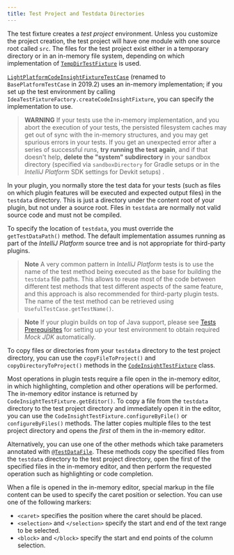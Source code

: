 ```yaml
---
title: Test Project and Testdata Directories
---
```


The test fixture creates a *test project* environment. Unless you customize the project creation, the test project will have one module with one source root called `src`. The files for the test project exist either in a temporary directory or in an in-memory file system, depending on which implementation of [`TempDirTestFixture`](upsource:///platform/testFramework/src/com/intellij/testFramework/fixtures/TempDirTestFixture.java) is used.

[`LightPlatformCodeInsightFixtureTestCase`](upsource:///platform/testFramework/src/com/intellij/testFramework/fixtures/LightPlatformCodeInsightFixtureTestCase.java) (renamed to `BasePlatformTestCase` in 2019.2) uses an in-memory implementation; if you set up the test environment by calling `IdeaTestFixtureFactory.createCodeInsightFixture`, you can specify the implementation to use.

> **WARNING** If your tests use the in-memory implementation, and you abort the execution of your tests, the persisted filesystem caches may get out of sync with the in-memory structures, and you may get spurious errors in your tests.
> If you get an unexpected error after a series of successful runs, **try running the test again**, and if that doesn't help, **delete the "system" subdirectory** in your sandbox directory (specified via `sandboxDirectory` for Gradle setups or in the *IntelliJ Platform* SDK settings for Devkit setups) .

In your plugin, you normally store the test data for your tests (such as files on which plugin features will be executed and expected output files) in the `testdata` directory. This is just a directory under the content root of your plugin, but not under a source root. Files in `testdata` are normally not valid source code and must not be compiled.

To specify the location of `testdata`, you must override the `getTestDataPath()` method. The default implementation assumes running as part of the *IntelliJ Platform* source tree and is not appropriate for third-party plugins.

> **Note** A very common pattern in *IntelliJ Platform* tests is to use the name of the test method being executed as the base for building the `testdata` file paths. This allows to reuse most of the code between different test methods that test different aspects of the same feature, and this approach is also recommended for third-party plugin tests. The name of the test method can be retrieved using `UsefulTestCase.getTestName()`.

> **Note** If your plugin builds on top of Java support, please see [Tests Prerequisites](/tutorials/writing_tests_for_plugins/tests_prerequisites.md) for setting up your test environment to obtain required _Mock JDK_ automatically.

To copy files or directories from your `testdata` directory to the test project directory, you can use the `copyFileToProject()` and `copyDirectoryToProject()` methods in the [`CodeInsightTestFixture`](upsource:///platform/testFramework/src/com/intellij/testFramework/fixtures/CodeInsightTestFixture.java) class.

Most operations in plugin tests require a file open in the in-memory editor, in which highlighting, completion and other operations will be performed. The in-memory editor instance is returned by `CodeInsightTestFixture.getEditor()`. To copy a file from the `testdata` directory to the test project directory and immediately open it in the editor, you can use the `CodeInsightTestFixture.configureByFile()` or `configureByFiles()` methods. The latter copies multiple files to the test project directory and opens the *first* of them in the in-memory editor.

Alternatively, you can use one of the other methods which take parameters annotated with [`@TestDataFile`](upsource:///platform/testFramework/src/com/intellij/testFramework/TestDataFile.java). These methods copy the specified files from the `testdata` directory to the test project directory, open the first of the specified files in the in-memory editor, and then perform the requested operation such as highlighting or code completion.

When a file is opened in the in-memory editor, special markup in the file content can be used to specify the caret position or selection. You can use one of the following markers:

* `<caret>` specifies the position where the caret should be placed.
* `<selection>` and `</selection>` specify the start and end of the text range to be selected.
* `<block>` and `</block>` specify the start and end points of the column selection.
